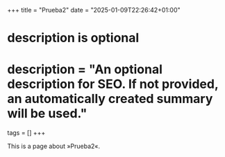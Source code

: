 +++
title = "Prueba2"
date = "2025-01-09T22:26:42+01:00"

#
# description is optional
#
# description = "An optional description for SEO. If not provided, an automatically created summary will be used."

tags = []
+++

This is a page about »Prueba2«.
